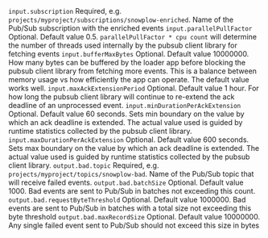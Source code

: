 <tr>
    <td><code>input.subscription</code></td>
    <td>Required, e.g. <code>projects/myproject/subscriptions/snowplow-enriched</code>. Name of the Pub/Sub subscription with the enriched events</td>
</tr>
<tr>
    <td><code>input.parallelPullFactor</code></td>
    <td>Optional. Default value 0.5. <code>parallelPullFactor * cpu count</code> will determine the number of threads used internally by the pubsub client library for fetching events</td>
</tr>
<tr>
    <td><code>input.bufferMaxBytes</code></td>
    <td>Optional. Default value 10000000. How many bytes can be buffered by the loader app before blocking the pubsub client library from fetching more events. This is a balance between memory usage vs how efficiently the app can operate.  The default value works well.</td>
</tr>
<tr>
    <td><code>input.maxAckExtensionPeriod</code></td>
    <td>Optional. Default value 1 hour. For how long the pubsub client library will continue to re-extend the ack deadline of an unprocessed event.</td>
</tr>
<tr>
    <td><code>input.minDurationPerAckExtension</code></td>
    <td>Optional. Default value 60 seconds. Sets min boundary on the value by which an ack deadline is extended. The actual value used is guided by runtime statistics collected by the pubsub client library.</td>
</tr>
<tr>
    <td><code>input.maxDurationPerAckExtension</code></td>
    <td>Optional. Default value 600 seconds. Sets max boundary on the value by which an ack deadline is extended. The actual value used is guided by runtime statistics collected by the pubsub client library.</td>
</tr>
<tr>
    <td><code>output.bad.topic</code></td>
    <td>Required, e.g. <code>projects/myproject/topics/snowplow-bad</code>. Name of the Pub/Sub topic that will receive failed events.</td>
</tr>
<tr>
    <td><code>output.bad.batchSize</code></td>
    <td>Optional.  Default value 1000.  Bad events are sent to Pub/Sub in batches not exceeding this count.</td>
</tr>
<tr>
    <td><code>output.bad.requestByteThreshold</code></td>
    <td>Optional.  Default value 1000000.  Bad events are sent to Pub/Sub in batches with a total size not exceeding this byte threshold</td>
</tr>
<tr>
    <td><code>output.bad.maxRecordSize</code></td>
    <td>Optional.  Default value 10000000.  Any single failed event sent to Pub/Sub should not exceed this size in bytes</td>
</tr>
